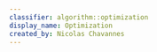 ```yaml
---
classifier: algorithm::optimization
display_name: Optimization
created_by: Nicolas Chavannes
---
```

